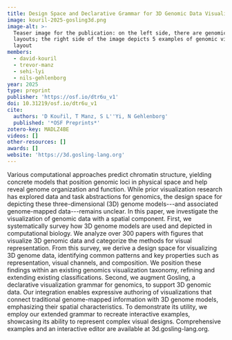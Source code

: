 ```yaml
---
title: Design Space and Declarative Grammar for 3D Genomic Data Visualization
image: kouril-2025-gosling3d.png
image-alt: >-
  Teaser image for the publication: on the left side, there are genomic visualizations using linear and circular
  layouts; the right side of the image depicts 5 examples of genomic visualization using a three-dimensional (spatial)
  layout
members:
  - david-kouril
  - trevor-manz
  - sehi-lyi
  - nils-gehlenborg
year: 2025
type: preprint
publisher: 'https://osf.io/dtr6u_v1'
doi: 10.31219/osf.io/dtr6u_v1
cite:
  authors: 'D Kouřil, T Manz, S L''Yi, N Gehlenborg'
  published: '*OSF Preprints*'
zotero-key: MADLZ4BE
videos: []
other-resources: []
awards: []
website: 'https://3d.gosling-lang.org'
---
```

Various computational approaches predict chromatin structure, yielding concrete models that position genomic loci in physical space and help reveal genome organization and function. While prior visualization research has explored data and task abstractions for genomics, the design space for depicting these three-dimensional (3D) genome models---and associated genome-mapped data---remains unclear. In this paper, we investigate the visualization of genomic data with a spatial component. First, we systematically survey how 3D genome models are used and depicted in computational biology. We analyze over 300 papers with figures that visualize 3D genomic data and categorize the methods for visual representation. From this survey, we derive a design space for visualizing 3D genome data, identifying common patterns and key properties such as representation, visual channels, and composition. We position these findings within an existing genomics visualization taxonomy, refining and extending existing classifications. Second, we augment Gosling, a declarative visualization grammar for genomics, to support 3D genomic data. Our integration enables expressive authoring of visualizations that connect traditional genome-mapped information with 3D genome models, emphasizing their spatial characteristics. To demonstrate its utility, we employ our extended grammar to recreate interactive examples, showcasing its ability to represent complex visual designs. Comprehensive examples and an interactive editor are available at 3d.gosling-lang.org.
